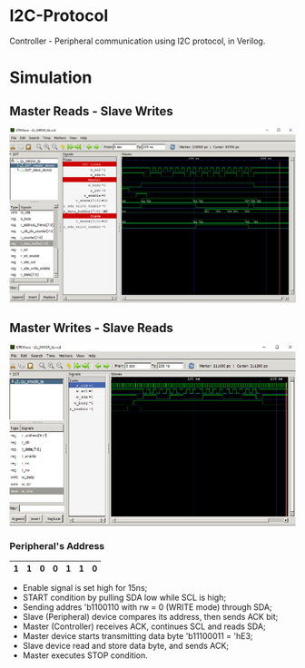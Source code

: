 # I2C-Protocol

Controller - Peripheral communication using I2C protocol, in Verilog.
# Simulation
## Master Reads - Slave Writes
![Demo](./docs/demo_i2c_MRSW.png)

## Master Writes - Slave Reads
![Demo](./docs/demo_i2c_MWSR.png)

### Peripheral's Address
| 1 | 1 | 0 | 0 | 1 | 1 | 0 |
|---|---|---|---|---|---|---|

+ Enable signal is set high for 15ns;
+ START condition by pulling SDA low while SCL is high;
+ Sending addres 'b1100110 with rw = 0 (WRITE mode) through SDA;
+ Slave (Peripheral) device compares its address, then sends ACK bit;
+ Master (Controller) receives ACK, continues SCL and reads SDA;
+ Master device starts transmitting data byte 'b11100011 = 'hE3;
+ Slave device read and store data byte, and sends ACK;
+ Master executes STOP condition.
